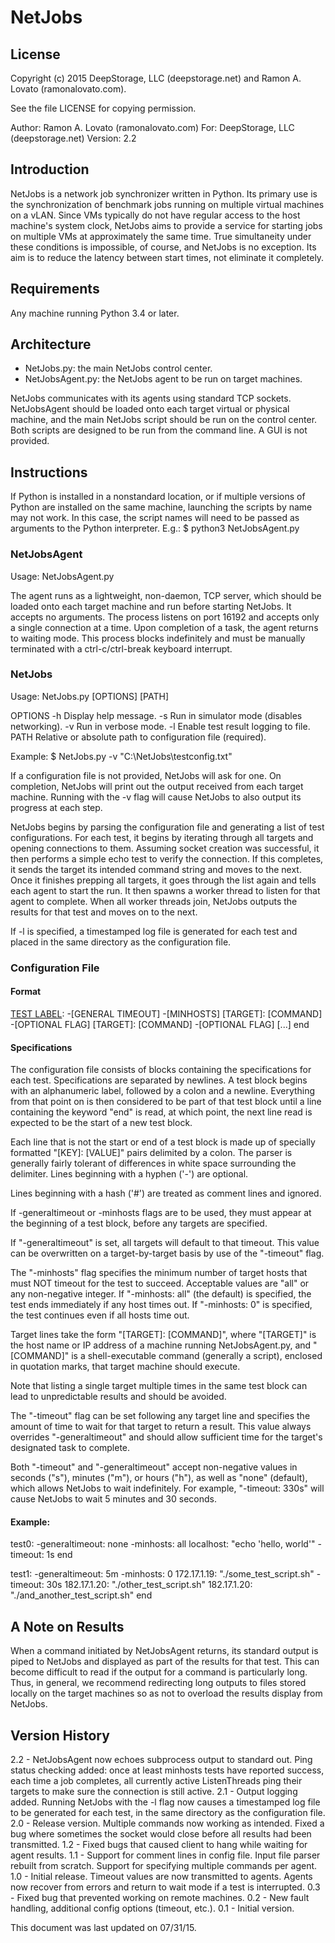 # NetJobs

## License
Copyright (c) 2015 DeepStorage, LLC (deepstorage.net)
    and Ramon A. Lovato (ramonalovato.com).

See the file LICENSE for copying permission.

Author: Ramon A. Lovato (ramonalovato.com)
For: DeepStorage, LLC (deepstorage.net)
Version: 2.2

## Introduction
NetJobs is a network job synchronizer written in Python. Its primary use is the synchronization of benchmark jobs running on multiple virtual machines on a vLAN. Since VMs typically do not have regular access to the host machine's system clock, NetJobs aims to provide a service for starting jobs on multiple VMs at approximately the same time. True simultaneity under these conditions is impossible, of course, and NetJobs is no exception. Its aim is to reduce the latency between start times, not eliminate it completely.

## Requirements
Any machine running Python 3.4 or later.

## Architecture
- NetJobs.py: the main NetJobs control center.
- NetJobsAgent.py: the NetJobs agent to be run on target machines.

NetJobs communicates with its agents using standard TCP sockets. NetJobsAgent should be loaded onto each target virtual or physical machine, and the main NetJobs script should be run on the control center. Both scripts are designed to be run from the command line. A GUI is not provided.

## Instructions
If Python is installed in a nonstandard location, or if multiple versions of Python are installed on the same machine, launching the scripts by name may not work. In this case, the script names will need to be passed as arguments to the Python interpreter. E.g.:
	$ python3 NetJobsAgent.py

### NetJobsAgent
Usage: NetJobsAgent.py

The agent runs as a lightweight, non-daemon, TCP server, which should be loaded onto each target machine and run before starting NetJobs. It accepts no arguments. The process listens on port 16192 and accepts only a single connection at a time. Upon completion of a task, the agent returns to waiting mode. This process blocks indefinitely and must be manually terminated with a ctrl-c/ctrl-break keyboard interrupt.

### NetJobs
Usage: NetJobs.py [OPTIONS] [PATH]

OPTIONS
	-h Display help message.
	-s Run in simulator mode (disables networking).
	-v Run in verbose mode.
    -l Enable test result logging to file.
PATH
	Relative or absolute path to configuration file (required).

Example: $ NetJobs.py -v "C:\NetJobs\testconfig.txt"

If a configuration file is not provided, NetJobs will ask for one. On completion, NetJobs will print out the output received from each target machine. Running with the -v flag will cause NetJobs to also output its progress at each step.

NetJobs begins by parsing the configuration file and generating a list of test configurations. For each test, it begins by iterating through all targets and opening connections to them. Assuming socket creation was successful, it then performs a simple echo test to verify the connection. If this completes, it sends the target its intended command string and moves to the next. Once it finishes prepping all targets, it goes through the list again and tells each agent to start the run. It then spawns a worker thread to listen for that agent to complete. When all worker threads join, NetJobs outputs the results for that test and moves on to the next.

If -l is specified, a timestamped log file is generated for each test and placed in the same directory as the configuration file.

### Configuration File

#### Format
[TEST LABEL]:
-[GENERAL TIMEOUT]
-[MINHOSTS]
[TARGET]: [COMMAND]
-[OPTIONAL FLAG]
[TARGET]: [COMMAND]
-[OPTIONAL FLAG]
[...]
end

[TEST LABEL]:
[...]

#### Specifications
The configuration file consists of blocks containing the specifications for each test. Specifications are separated by newlines. A test block begins with an alphanumeric label, followed by a colon and a newline. Everything from that point on is then considered to be part of that test block until a line containing the keyword "end" is read, at which point, the next line read is expected to be the start of a new test block.

Each line that is not the start or end of a test block is made up of specially formatted "[KEY]: [VALUE]" pairs delimited by a colon. The parser is generally fairly tolerant of differences in white space surrounding the delimiter. Lines beginning with a hyphen ('-') are optional.

Lines beginning with a hash ('#') are treated as comment lines and ignored.

If -generaltimeout or -minhosts flags are to be used, they must appear at the beginning of a test block, before any targets are specified.

If "-generaltimeout" is set, all targets will default to that timeout. This value can be overwritten on a target-by-target basis by use of the "-timeout" flag.

The "-minhosts" flag specifies the minimum number of target hosts that must NOT timeout for the test to succeed. Acceptable values are "all" or any non-negative integer. If "-minhosts: all" (the default) is specified, the test ends immediately if any host times out. If "-minhosts: 0" is specified, the test continues even if all hosts time out.

Target lines take the form "[TARGET]: [COMMAND]", where "[TARGET]" is the host name or IP address of a machine running NetJobsAgent.py, and "[COMMAND]" is a shell-executable command (generally a script), enclosed in quotation marks, that target machine should execute.

Note that listing a single target multiple times in the same test block can lead to unpredictable results and should be avoided.

The "-timeout" flag can be set following any target line and specifies the amount of time to wait for that target to return a result. This value always overrides "-generaltimeout" and should allow sufficient time for the target's designated task to complete.

Both "-timeout" and "-generaltimeout" accept non-negative values in seconds ("s"), minutes ("m"), or hours ("h"), as well as "none" (default), which allows NetJobs to wait indefinitely. For example, "-timeout: 330s" will cause NetJobs to wait 5 minutes and 30 seconds.

#### Example:
test0:
-generaltimeout: none
-minhosts: all
localhost: "echo 'hello, world'"
-timeout: 1s
end

test1:
-generaltimeout: 5m
-minhosts: 0
172.17.1.19: "./some_test_script.sh"
-timeout: 30s
182.17.1.20: "./other_test_script.sh"
182.17.1.20: "./and_another_test_script.sh"
end

## A Note on Results
When a command initiated by NetJobsAgent returns, its standard output is piped to NetJobs and displayed as part of the results for that test. This can become difficult to read if the output for a command is particularly long. Thus, in general, we recommend redirecting long outputs to files stored locally on the target machines so as not to overload the results display from NetJobs.

## Version History

2.2 - NetJobsAgent now echoes subprocess output to standard out. Ping status checking added: once at least minhosts tests have reported success, each time a job completes, all currently active ListenThreads ping their targets to make sure the connection is still active.
2.1 - Output logging added. Running NetJobs with the -l flag now causes a timestamped log file to be generated for each test, in the same directory as the configuration file.
2.0 - Release version. Multiple commands now working as intended. Fixed a bug where sometimes the socket would close before all results had been transmitted.
1.2 - Fixed bugs that caused client to hang while waiting for agent results.
1.1 - Support for comment lines in config file. Input file parser rebuilt from scratch. Support for specifying multiple commands per agent.
1.0 - Initial release. Timeout values are now transmitted to agents. Agents now recover from errors and return to wait mode if a test is interrupted.
0.3 - Fixed bug that prevented working on remote machines.
0.2 - New fault handling, additional config options (timeout, etc.).
0.1 - Initial version.



This document was last updated on 07/31/15.
